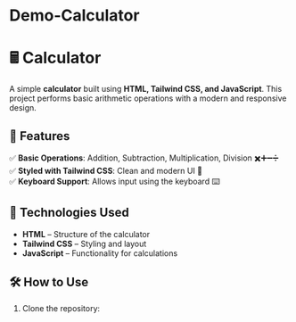 # Demo-Calculator

# 🖩 Calculator    

A simple **calculator** built using **HTML, Tailwind CSS, and JavaScript**. This project performs basic arithmetic operations with a modern and responsive design.  

## 🚀 Features  
✅ **Basic Operations**: Addition, Subtraction, Multiplication, Division ✖️➕➖➗  
✅ **Styled with Tailwind CSS**: Clean and modern UI 🎨  
✅ **Keyboard Support**: Allows input using the keyboard ⌨️  

## 📂 Technologies Used  
- **HTML** – Structure of the calculator  
- **Tailwind CSS** – Styling and layout  
- **JavaScript** – Functionality for calculations  


## 🛠️ How to Use  
1. Clone the repository:  
   
